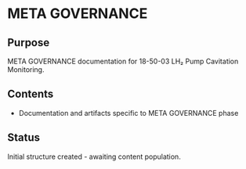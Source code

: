 # META GOVERNANCE

## Purpose
META GOVERNANCE documentation for 18-50-03 LH₂ Pump Cavitation Monitoring.

## Contents
- Documentation and artifacts specific to META GOVERNANCE phase

## Status
Initial structure created - awaiting content population.

